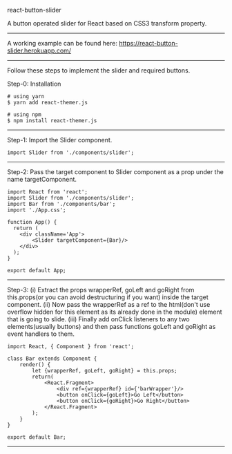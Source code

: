 react-button-slider

A button operated slider for React based on CSS3 transform property.

-----------------------------------------------------------------------------------

A working example can be found here: https://react-button-slider.herokuapp.com/

-----------------------------------------------------------------------------------

Follow these steps to implement the slider and required buttons. 

Step-0: Installation

```
# using yarn
$ yarn add react-themer.js

# using npm
$ npm install react-themer.js
```

-----------------------------------------------------------------------------------

Step-1: 
Import the Slider component.

``` 
import Slider from './components/slider';
```

-----------------------------------------------------------------------------------

Step-2: 
Pass the target component to Slider component as a prop under the name targetComponent.

```
import React from 'react';
import Slider from './components/slider';
import Bar from './components/bar';
import './App.css';

function App() {
  return (
    <div className='App'>
        <Slider targetComponent={Bar}/>
    </div>
  );
}

export default App;
```

-----------------------------------------------------------------------------------

Step-3: 
(i) Extract the props wrapperRef, goLeft and goRight from this.props(or you can avoid destructuring if you want) inside the target component. 
(ii) Now pass the wrapperRef as a ref to the html(don't use overflow hidden for this element as its already done in the module) element that is going to slide. 
(iii) Finally add onClick listeners to any two elements(usually buttons) and then pass functions goLeft and goRight as event handlers to them.

```
import React, { Component } from 'react';

class Bar extends Component {
    render() {
        let {wrapperRef, goLeft, goRight} = this.props;
        return(
            <React.Fragment>
                <div ref={wrapperRef} id={'barWrapper'}/>
                <button onClick={goLeft}>Go Left</button>
                <button onClick={goRight}>Go Right</button>
            </React.Fragment>
        );
    }
}

export default Bar;
```
-----------------------------------------------------------------------------------

